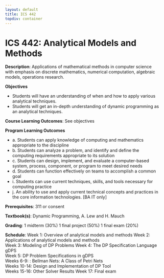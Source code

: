 ```yaml
---
layout: default
title: ICS 442
topdiv: container
---
```


# ICS 442: Analytical Models and Methods



**Description**: Applications of mathematical methods in computer science with emphasis on discrete mathematics, numerical computation, algebraic models, operations research.

**Objectives**

* Students will have an understanding of when and how to apply various analytical techniques.
* Students will get an in-depth understanding of dynamic programming as an analytical techniques.

**Course Learning Outcomes**: See objectives

**Program Learning Outcomes**

* a. Students can apply knowledge of computing and mathematics appropriate to the discipline
* b. Students can analyze a problem, and identify and define the computing requirements appropriate to its solution
* c. Students can design, implement, and evaluate a computer-based system, process, component, or program to meet desired needs
* d. Students can function effectively on teams to accomplish a common goal
* i. Students can use current techniques, skills, and tools necessary for computing practice
* j. An ability to use and apply current technical concepts and practices in the core information technologies. [BA IT only]


**Prerequisites**: 311 or consent

**Textbook(s)**: Dynamic Programming, A. Lew and H. Mauch

**Grading**: 1 midterm (30%)
1 final project (50%)
1 final exam (20%)

**Schedule**: Week 1: Overview of analytical models and methods	
Week 2: Applications of analytical models and methods	
Week 3: Modeling of DP Problems	
Week 4: The DP Specification Language gDPS	
Week 5: DP Problem Specifications in gDPS	
Weeks 6-9: : Bellman Nets: A Class of Petri Nets	
Weeks 10-14: Design and Implementation of DP Tool	
Weeks 15-16: Other Solver Results
Week 17: Final exam